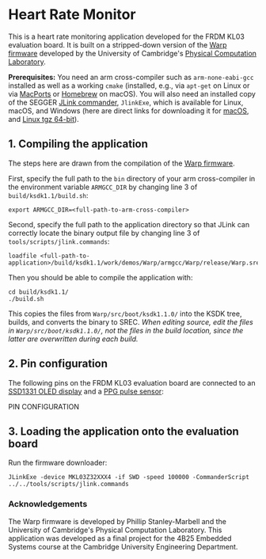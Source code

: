 # Heart Rate Monitor
This is a heart rate monitoring application developed for the FRDM KL03 evaluation board. It is built on a stripped-down version of the [Warp firmware](https://github.com/physical-computation/Warp-hardware) developed by the University of Cambridge's [Physical Computation Laboratory](http://physcomp.eng.cam.ac.uk). 

**Prerequisites:** You need an arm cross-compiler such as `arm-none-eabi-gcc` installed as well as a working `cmake` (installed, e.g., via `apt-get` on Linux or via [MacPorts](https://www.macports.org) or [Homebrew](https://brew.sh) on macOS). You will also need an installed copy of the SEGGER [JLink commander](https://www.segger.com/downloads/jlink/), `JlinkExe`, which is available for Linux, macOS, and Windows (here are direct links for downloading it for [macOS](https://www.segger.com/downloads/jlink/JLink_MacOSX.pkg), and [Linux tgz 64-bit](https://www.segger.com/downloads/jlink/JLink_Linux_x86_64.tgz)).

## 1. Compiling the application
The steps here are drawn from the compilation of the [Warp firmware](https://github.com/physical-computation/Warp-hardware).

First, specify the full path to the `bin` directory of your arm cross-compiler in the environment variable `ARMGCC_DIR` by changing line 3 of `build/ksdk1.1/build.sh`:

	export ARMGCC_DIR=<full-path-to-arm-cross-compiler>

Second, specify the full path to the application directory so that JLink can correctly locate the binary output file by changing line 3 of `tools/scripts/jlink.commands`:

	loadfile <full-path-to-application>/build/ksdk1.1/work/demos/Warp/armgcc/Warp/release/Warp.srec

Then you should be able to compile the application with:

	cd build/ksdk1.1/
	./build.sh

This copies the files from `Warp/src/boot/ksdk1.1.0/` into the KSDK tree, builds, and converts the binary to SREC. _When editing source, edit the files in `Warp/src/boot/ksdk1.1.0/`, not the files in the build location, since the latter are overwritten during each build._

## 2. Pin configuration
The following pins on the FRDM KL03 evaluation board are connected to an [SSD1331 OLED display](https://www.adafruit.com/product/684) and a [PPG pulse sensor](https://pulsesensor.com):

PIN CONFIGURATION

## 3. Loading the application onto the evaluation board
Run the firmware downloader:

	JLinkExe -device MKL03Z32XXX4 -if SWD -speed 100000 -CommanderScript ../../tools/scripts/jlink.commands

### Acknowledgements
The Warp firmware is developed by Phillip Stanley-Marbell and the University of Cambridge's Physical Computation Laboratory. This application was developed as a final project for the 4B25 Embedded Systems course at the Cambridge University Engineering Department.